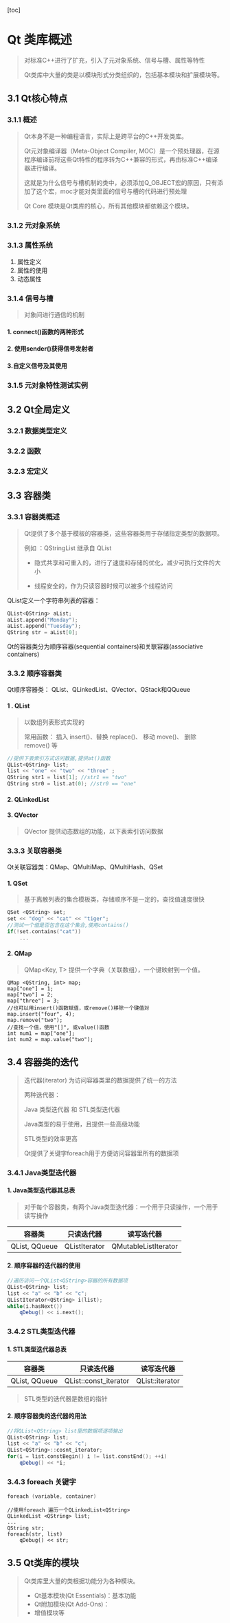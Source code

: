 [toc]

# Qt 类库概述

> 对标准C++进行了扩充，引入了元对象系统、信号与槽、属性等特性
>
> Qt类库中大量的类是以模块形式分类组织的，包括基本模块和扩展模块等。

## 3.1 Qt核心特点

### 3.1.1 概述

> Qt本身不是一种编程语言，实际上是跨平台的C++开发类库。
>
> Qt元对象编译器（Meta-Object Compiler, MOC）是一个预处理器，在源程序编译前将这些Qt特性的程序转为C++兼容的形式，再由标准C++编译器进行编译。
>
> 这就是为什么信号与槽机制的类中，必须添加Q_OBJECT宏的原因，只有添加了这个宏，moc才能对类里面的信号与槽的代码进行预处理
>
> Qt Core 模块是Qt类库的核心，所有其他模块都依赖这个模块。

### 3.1.2 元对象系统

### 3.1.3 属性系统

1. 属性定义
2. 属性的使用
3. 动态属性

### 3.1.4 信号与槽

> 对象间进行通信的机制

#### 1. connect()函数的两种形式

#### 2. 使用sender()获得信号发射者

#### 3.自定义信号及其使用

### 3.1.5 元对象特性测试实例

## 3.2 Qt全局定义

<QtGlobal>

### 3.2.1 数据类型定义

### 3.2.2 函数

### 3.2.3 宏定义

## 3.3 容器类

### 3.3.1 容器类概述

> Qt提供了多个基于模板的容器类，这些容器类用于存储指定类型的数据项。
>
> 例如 ：QStringList 继承自  QList<QString>
>
> - 隐式共享和可重入的，进行了速度和存储的优化，减少可执行文件的大小
>
> - 线程安全的，作为只读容器时候可以被多个线程访问

QList<T>定义一个字符串列表的容器：

```c++
QList<QString> aList;
aList.append("Monday");
aList.append("Tuesday");
QString str = aList[0];
```

Qt的容器类分为顺序容器(sequential containers)和关联容器(associative containers)

### 3.3.2 顺序容器类

Qt顺序容器类： QList、QLinkedList、QVector、QStack和QQueue

#### 1 . QList

> 以数组列表形式实现的
>
> 常用函数： 插入 insert()、替换 replace()、 移动 move()、 删除 remove() 等

```cpp
//提供下表索引方式访问数据,提供at()函数
QList<QString> list;
list << "one" << "two" << "three" ;
QString str1 = list[1]; //str1 == "two"
QString str0 = list.at(0); //str0 == "one"
```

#### 2. QLinkedList

#### 3. QVector

> QVector<T> 提供动态数组的功能，以下表索引访问数据

### 3.3.3 关联容器类

Qt关联容器类：QMap、QMultiMap、QMultiHash、QSet

#### 1. QSet

> 基于离散列表的集合模板类，存储顺序不是一定的，查找值速度很快

```cPP
QSet <QString> set;
set << "dog" << "cat" << "tiger";
//测试一个值是否包含在这个集合,使用contains()
if(!set.contains("cat"))
    ...
```

#### 2. QMap

> QMap<Key, T> 提供一个字典（关联数组），一个键映射到一个值。

```
QMap <QString, int> map;
map["one"] = 1;
map["two"] = 2;
map["three"] = 3;
//也可以用insert()函数赋值，或remove()移除一个键值对
map.insert("four", 4);
map.remove("two");
//查找一个值，使用"[]", 或value()函数
int num1 = map["one"];
int num2 = map.value("two");
```

## 3.4 容器类的迭代

> 迭代器(iterator) 为访问容器类里的数据提供了统一的方法
>
> 两种迭代器： 
>
> Java 类型迭代器 和 STL类型迭代器
>
> Java类型的易于使用，且提供一些高级功能
>
> STL类型的效率更高
>
> Qt提供了关键字foreach用于方便访问容器里所有的数据项

### 3.4.1 Java类型迭代器

#### 1. Java类型迭代器其总表

> 对于每个容器类，有两个Java类型迭代器：一个用于只读操作，一个用于读写操作

| 容器类              | 只读迭代器       | 读写迭代器              |
| ------------------- | ---------------- | ----------------------- |
| QList<T>, QQueue<T> | QListIterator<T> | QMutableListIterator<T> |

#### 2. 顺序容器的迭代器的使用

```cpp
//遍历访问一个QList<QString>容器的所有数据项
QList<QString> list;
list << "a" << "b" << "c";
QListIterator<QString> i(list);
while(i.hasNext())
	qDebug() << i.next();
```

### 3.4.2 STL类型迭代器

#### 1. STL类型迭代器总表

| 容器类              | 只读迭代器               | 读写迭代器         |
| ------------------- | ------------------------ | ------------------ |
| QList<T>, QQueue<T> | QList<T>::const_iterator | QList<T>::iterator |

> STL类型的迭代器是数组的指针

#### 2. 顺序容器类的迭代器的用法

```c++
//将QList<QString> list里的数据项逐项输出
QList<QString> list;
list << "a" << "b" << "c";
QList<QString>::cosnt_iterator;
for(i = list.constBegin() i != list.constEnd(); ++i)
	qDebug() << *i;
```

### 3.4.3 foreach 关键字

```c++
foreach (variable, container)
```

```
//使用foreach 遍历一个QLinkedList<QString>
QLinkedList <QString> list;
...
QString str;
foreach(str, list)
	qDebug() << str;
```

## 3.5 Qt类库的模块

> Qt类库里大量的类根据功能分为各种模块。
>
> - Qt基本模块(Qt Essentials)：基本功能
> - Qt附加模块(Qt Add-Ons)：
> - 增值模块等

